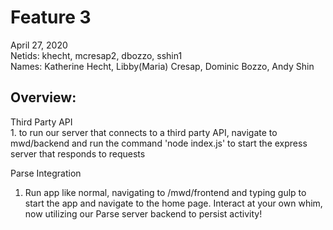<h1>Feature 3</h1>
April 27, 2020     <br>
Netids: khecht, mcresap2, dbozzo, sshin1 <br>
Names: Katherine Hecht, Libby(Maria) Cresap, Dominic Bozzo, Andy Shin <br>
</p>
<h2>Overview:</h2>
<p> 
Third Party API <br>
  1. to run our server that connects to a third party API, navigate to mwd/backend and run the command 'node index.js' to start the express server that responds to requests
 
Parse Integration<br>
  1. Run app like normal, navigating to /mwd/frontend and typing gulp to start the app and navigate to the home page. Interact at your own whim, now utilizing our Parse server backend to persist activity!
</p>
